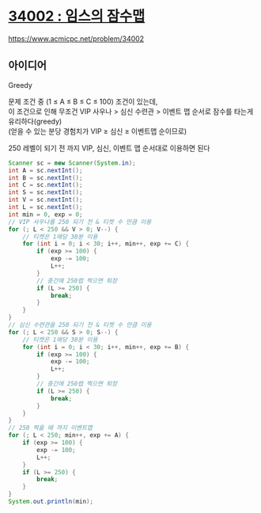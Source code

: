 # [34002 : 임스의 잠수맵](https://www.acmicpc.net/problem/34002)
https://www.acmicpc.net/problem/34002

## 아이디어
Greedy

문제 조건 중 (1 ≤ A ≤ B ≤ C ≤ 100) 조건이 있는데,  
이 조건으로 인해 무조건 VIP 사우나 > 심신 수련관 > 이벤트 맵 순서로 잠수를 타는게 유리하다(greedy)  
(얻을 수 있는 분당 경험치가 VIP ≥ 심신 ≥ 이벤트맵 순이므로)

250 레벨이 되기 전 까지 VIP, 심신, 이벤트 맵 순서대로 이용하면 된다
```java
Scanner sc = new Scanner(System.in);
int A = sc.nextInt();
int B = sc.nextInt();
int C = sc.nextInt();
int S = sc.nextInt();
int V = sc.nextInt();
int L = sc.nextInt();
int min = 0, exp = 0;
// VIP 사우나를 250 되기 전 & 티켓 수 만큼 이용
for (; L < 250 && V > 0; V--) {
    // 티켓은 1매당 30분 이용
    for (int i = 0; i < 30; i++, min++, exp += C) {
        if (exp >= 100) {
            exp -= 100;
            L++;
        }
        // 중간에 250렙 찍으면 퇴장
        if (L >= 250) {
            break;
        }
    }
}
// 심신 수련관을 250 되기 전 & 티켓 수 만큼 이용
for (; L < 250 && S > 0; S--) {
    // 티켓은 1매당 30분 이용
    for (int i = 0; i < 30; i++, min++, exp += B) {
        if (exp >= 100) {
            exp -= 100;
            L++;
        }
        // 중간에 250렙 찍으면 퇴장
        if (L >= 250) {
            break;
        }
    }
}
// 250 찍을 때 까지 이벤트맵
for (; L < 250; min++, exp += A) {
    if (exp >= 100) {
        exp -= 100;
        L++;
    }
    if (L >= 250) {
        break;
    }
}
System.out.println(min);
```